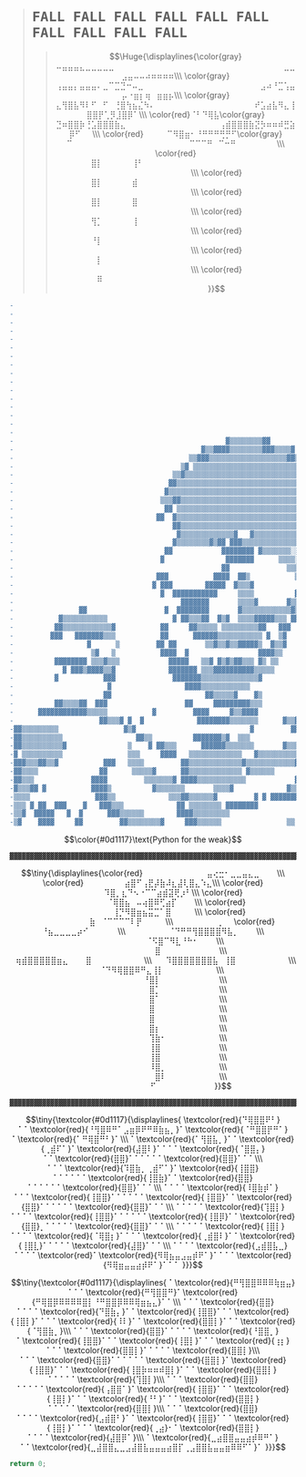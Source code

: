 > # `FALL FALL FALL FALL FALL FALL FALL FALL FALL FALL`
> > $$\Huge{\displaylines{\color{gray}⠤⣤⣤⣤⣄⣀⣀⣀⣀⣀⠀⠀⠀⠀⠀⠀⠀⠀⠀⠀⠀⠀⠀⠀⠀⠀⠀⠀⠀⠀⠀⠀⠀⠀⠀⠀⠀⠀⠀⣀⣀⣠⣤⠤⠤⠴⠶⠶⠶⠶\\\
\color{gray}⢠⣤⣤⡄⣤⣤⣤⠄⣀⠉⣉⣙⠒⠤⣀⠀⠀⠀⠀⠀⠀⠀⠀⠀⠀⠀⠀⠀⠀⠀⠀⠀⠀⠀⠀⣠⠴⠘⣉⢡⣤⡤⠐⣶⡆⢶⠀⣶⣶⡦\\\
\color{gray}⣄⢻⣿⣧⠻⠇⠋⠀⠋⠀⢘⣿⢳⣦⣌⠳⠄⠀⠀⠀⠀⠀⠀⠀⠀⠀⠀⠀⠀⠀⠀⠀⠀⠀⠞⣡⣴⣧⠻⣄⢸⣿⣿⡟⢁⡻⣸⣿⡿⠁\\\
\color{red}⠈⠃⠙⢿⣧\color{gray}⣙⠶⣿⣿⡷⢘⣡⣿⣿⣿⣷⣄⠀⠀⠀⠀⠀⠀⠀⠀⠀⠀⠀⠀⠀⠀⠀⠀⢠⣾⣿⣿⣿⣷⣝⡳⠶⠶⠾⣛⣵⡿⠋⠀⠀\\\
\color{red}⠀⠀⠀⠀⠉⠻⣿⣶⠂⠘⠛⠛⠛⢛⡛⠋\color{gray}⠉⠀⠀⠀⠀⠀⠀⠀⠀⠀⠀⠀⠀⠀⠀⠀⠀⠀⠀⠀⠀⠉⠉⠉⠛⠀⠉⠒⠛⠀⠀⠀⠀⠀⠀⠀\\\
\color{red}⠀⠀⠀⠀⠀⠀⣿⡇⠀⠀⠀⠀⠀⢸⠃⠀⠀⠀⠀⠀⠀⠀⠀⠀⠀⠀⠀⠀⠀⠀⠀⠀⠀⠀⠀⠀⠀⠀⠀⠀⠀⠀⠀⠀⠀⠀⠀⠀⠀⠀⠀⠀⠀⠀⠀\\\
\color{red}⠀⠀⠀⠀⠀⠀⣿⡇⠀⠀⠀⠀⠀⣾⠀⠀⠀⠀⠀⠀⠀⠀⠀⠀⠀⠀⠀⠀⠀⠀⠀⠀⠀⠀⠀⠀⠀⠀⠀⠀⠀⠀⠀⠀⠀⠀⠀⠀⠀⠀⠀⠀⠀⠀⠀\\\
\color{red}⠀⠀⠀⠀⠀⠀⣿⡇⠀⠀⠀⠀⠀⣿⠀⠀⠀⠀⠀⠀⠀⠀⠀⠀⠀⠀⠀⠀⠀⠀⠀⠀⠀⠀⠀⠀⠀⠀⠀⠀⠀⠀⠀⠀⠀⠀⠀⠀⠀⠀⠀⠀⠀⠀⠀\\\
\color{red}⠀⠀⠀⠀⠀⠀⢻⡁⠀⠀⠀⠀⠀⢸⠀⠀⠀⠀⠀⠀⠀⠀⠀⠀⠀⠀⠀⠀⠀⠀⠀⠀⠀⠀⠀⠀⠀⠀⠀⠀⠀⠀⠀⠀⠀⠀⠀⠀⠀⠀⠀⠀⠀⠀⠀\\\
\color{red}⠀⠀⠀⠀⠀⠀⠘⡇⠀⠀⠀⠀⠀⠀⠀⠀⠀⠀⠀⠀⠀⠀⠀⠀⠀⠀⠀⠀⠀⠀⠀⠀⠀⠀⠀⠀⠀⠀⠀⠀⠀⠀⠀⠀⠀⠀⠀⠀⠀⠀⠀⠀⠀⠀⠀\\\
\color{red}⠀⠀⠀⠀⠀⠀⠀⡇⠀⠀⠀⠀⠀⠀⠀⠀⠀⠀⠀⠀⠀⠀⠀⠀⠀⠀⠀⠀⠀⠀⠀⠀⠀⠀⠀⠀⠀⠀⠀⠀⠀⠀⠀⠀⠀⠀⠀⠀⠀⠀⠀⠀⠀⠀⠀\\\
\color{red}⠀⠀⠀⠀⠀⠀⠀⠿⠀⠀⠀⠀⠀⠀⠀⠀⠀⠀⠀⠀⠀⠀⠀⠀⠀⠀⠀⠀⠀⠀⠀⠀⠀⠀⠀⠀⠀⠀⠀⠀⠀⠀⠀⠀⠀⠀⠀⠀⠀⠀⠀⠀⠀⠀⠀}}$$

```diff
-                                                                                                                                                                                                                                                                             
-                                                                                                                                                                       ▓▓▓                                                                                                   
-                                                                                                                                                          ▓▓▒▒▒▒▒▒▒▓▓▒▓▓▓▓▓▒░░░░░░░░▒                                                                                        
-                                                                                                                                                      ▓▒▒▒▒▓▓▒▒▒▒▒▒▒▒▒▒▒▒▒▒▒▒▒░░░░░░░░░░▒                                                                                    
-                                                                                                                                                   ▓▒▒▓▓▓▒▒▒▒▒▒▒▒▒▒▒▒▒▒▒▒▒▒▒▒▒▒▒░░░░░░░░░░░                                                                                  
-                                                                                                                                                 ▒▒▒▓▓▒▒▒▒▒▒▒▒▒▒▒▒▒▒▒▒▒▒▒▒▒▒▒▒▒▒▒▒▒▒▒▒░░░░░░░                                                                                
-                                                                                                                                                ▒▒▓▒▒▒▒▒▒▒▒▒▒▒▒▒▒▒▒▒▒▒▒▒▒▒▒▒▒▒▒▒▒▒▒▒▒▒▒▒░░░░░░░                                                                              
-                                                                                                                                                ▓▓▒▒▒▒▒▒▒▒▒▒▒▒▒▒▒▒▒▒▒▒▒▒▒▒▒▒▒▒▒▒▒▒▒▒▒▒▒▒▒▒▒▒▒▒░░                                                                             
-                                                                                                                                             ▓ ▓▒▒▒▒▒▒▒▒▒▒▒▒▒▒▒▒▒▒▒▒▒▒▒▒▒▒▒▒▒▒▒▒▒▒▒▒▒▒▒▒▒▒▒▒▒▒▒░░                                                                            
-                                                                                                                                              ▓▓▒▒▒▒▒▒▒▒▒▒▒▒▒▒▒▒▒▒▒▒▒▒▒▒▒▒▒▒▒▒▒▒▒▒▒▒▒▒▒▒▒▒▒░▓▒▒▒░░                                                                           
-                                                                                                                                             ▓▓▓▒▒▒▒▒▒▒▒▒▒▒▒▒▒▒▒▒▒▒▒▒▒▒▒▒▒▒▒▒▒▒▒▒▒▒▒▒▒▒▒▒▒▒░▒ ▓▒▒░░                                                                          
-                                                                                                                                           ▓ ▓  ▓▒▒▒▒▒▒▒▒▒▒▒▒▒▒▒▒▒▒▒▒▒▒▒▒▒▒▒▒▒▒▒▒▒▒▒▒▒▒▒▒▒▒░░▓▓▓▒▒░                                                                          
-                                                                                                                                             ▓   ▒▒▒▒▒▒▒▒▒▒▒▒▒▒▒▒▒▒▒▒▒▒▒▒▒▒▒▒▒▒▒▒▒▒▒▒▒▒▒▒▒▒░░▒▓▓▓▒▒░                                                                         
-                                                                                                                                            ▓▓  ▓▓▒▒▒▒▒▒▒▒▒▒▒▒▒▒▒▒▒▒▒▒▒▒▒▒▓▓ ▓▒▒▒▒▒▒▒▒▒▒▒▒▒░░░   ▒▒▒                                                                         
-                                                                                                                                           ▓▓▓▓ ▓▓▒▒▒▒▒▒▒▒▒░░░░░░▒▒▒▒▒▒▒▒▓▒▒▒▒▓▓▓▓▓▒▒▒▒▒▒▒▒▒░░▓▓▓▓▒▒                                               ▓▓▒▒▒▓▓                   
-                                                                                                                                           ▓▓▓▓▓ ▓▓▒▒▒▒▒▒░░▒▒▒▒▒▓▒▒▒▒▒▒▒▒▓▓▓  ▓          ▓▓▒▒▒░▒▒▓ ▒                                        ▓▓▒▒▓▓▓▓▓▒▒▓▓▓░░░░▓              
-                                                    ▓▒▒▒▒▒▒▒▒▓▓                                                                           ▓▓▓▓▓▓  ▓▒▒▒▒▒▒▒▒▓▓     ▓▓▓▓▓▓▓▓▓▓▓                 ▒░░▓▓▒                                     ▓▒▒▒▒▒▒▒▒▒▒▒▒▒▒▒▒▒▒▒▒▒▒▒▓           
-                                              ▓▒▒▓▓▓▓▒▒▒▒▒▒▒▒▓▓▓▒▒▒▒▓                                                                      ▓▓ ▓ ▓ ▓▒▒▒▓▓▓           ▓▓▓▓                       ▒ ▒▓                                    ▓▓▒▒▒▒▒▒▒▒▒▒▒▒▒▒▒▒▒▒▒▒▒▒░░▒▒▓         
-                                           ▒▒▓▓▓▒▒▒▒▒▒▒▒▒▒▒▒▒▒▒▒▒▒▒▓▓▒░░▓                                                                  ▓▓   ▓ ▓▓▓               ▓▓▓▓ ▓▓▓▓                  ▒░▓▓                                 ▓▓▓▓▓▒▒▒▒▒▒▒▒▒▒▒▒▒▒▒▒▒▒▒▒▒▒▒░░▒▒▒        
-                                         ▒▓ ▒▒▒▒▒▒▒▒▒▒▒▒▒▒▒▒▒▒▒▒▒▒▒▒▒▒▒░░░░                                                                 ▓     ▓▓                 ▓▓▓  ▒▒▒▓                 ▓▒░                                ▓ ▓▓▓▓▓▒▒▒▒▒▒▒▒▒▒▒▒▒▒▒▒▒▒▒▒░░░░▒░▒▒▒       
-                                       ▒▒▓▒▒▒▒▒▒▒▒▒▒▒▒▒▒▒▒▒▒▒▒▒▒▒▒▒▒▒▒▒▒░░░░░                                                                ▓▓  ▓▓                  ▓▓▓  ▒▒▒▒▒▓               ▒▒░░                              ▓ ▓▓▓▓▓▒▒▒▒▒▒▒▒▒▒▒▒▒▒▒▒▒▒▒▒▒▒▒▒▒░░▓▒▒▒      
-                                      ▓▓▒▒▒▒▒▒▒▒▒▒▒▒▒▒▒▒▒▒▒▒▒▒▒▒▒▒▒▒▒▒▒▒░░░░▒░                                                                ▓▓▓ ▓                 ▓▓      ▓▒▒▒▒▒            ▒▒▒▒▒░░                            ▓ ▓▓▓▓▒▒▒▒▒▒▒▒▒▒▒▒▒▒▒▓ ▓    ▒▒▒▒▒▒▒▒▓▒▒     
-                                     ▓▒▒▒▒▒▒▒▒▒▒▒▒▒▒▒▒▒▒▒▒▒▒▒▒▒▒▒▒▒▒▒▒▒▒▒▒░░░░▓                                                                 ▓  ▓               ▓▓   ▓     ▒▒▒▒▒▓▒▓    ▓▒▒ ▒▒▒▒▒▒▒                           ▓▓ ▓▓▓▓▒▒▒▓     ▓▓▓▓▓▓▓               ▒      
-                                    ▒▒▒▓▓▒▒▒▒▒▒▒▒▒▒▒▒▒▒▒▒▒▒▒▒▒▒▒▒▒▒▒▒▒▒▒▒▒░░░░░                                                                    ▓▓             ▓▓▓    ▓    ▓▒▒▒▒▓  ▒▒▒▒▒▒▒▒▓ ▓▓ ▓                            ▓▓ ▓▓▓▓▓             ▓                ▒ ▓    
-                                     ▓▓ ▒▒▒▒▒▒▒▒▒▒▒▒▒▒▒▒▒▒▒▒▒▒▒▒▒▒▒▒▒▒▒▒▒▒░░░░░                                                                    ▓▓▓▓▓       ▓▓▓▓▓       ▓   ▒▒▒▒▒▒ ▓ ▒▒▒▒▒▓▓ ▓                               ▓▓ ▓              ▓▓ ▒▒▒▒             ▒▓     
-                                   ▓▓  ▓▒▒▒▒▒▒▒▒▒▒▒▒▒▒▒▒▒▒▒▒▒▒▒▒▒▒▒▒▒▒▒▒▒░░░░░░                                                                  ▓▓▓▓▓▓     ▓▓▓▓▓▓▓▓▓     ▒▒  ▒▒▒▒▒▒▒▒▓▓▓▒▒▒▒ ▒▒▒                                 ▓              ▓▓    ▒▒▒▒▓▓       ▒▒▒▒▒    
-                                       ▓▓▒▒▒▒▒▒▒▒▒▒▒▒▒▒▒▒▒▒▒▒▒▒▒▒▒▒▒▒▒▒▒░░░▒▒░░                                                                   ▓▓▓▓  ▓▓▓▓▓▓▓▓▓▓▓▓▓▓▓▓▓▓ ▓▒▒▒▒▒▒▒▒▒▒▒▒▒▒▓▒ ▓▒▒▒                                 ▓           ▓▓▓▓▓      ▒▒▒▒▒▒▒▒▒▒▒▒▒▒ ▓    
-                                        ▓▒▒▒▒▒▒▒▒▒▒▒▒▒▓   ▓▒▒▒▒▒▒▒▒▒▒▒▒░░░▓▒▒░░                                                                    ▓▓▓▓▓▓▓▓▓▓▓▓▓▓▒▒▒▒▒▒▒▒▒▒▓▒▒▒▒▒▒▒▒▒▒▒▒▒▓▓ ▓▓ ▓░                                            ▓▓▓▓▓        ▓▒▒▒▒▒▒▒ ▓▓        
-                                       ▓▒▒▒▒▒▒▒▒▓▒▓▓ ▓▓▓▒▒▒▒▒▒▒▒▒▒▒▒▒▒▒░░ ▓▓▒░▒                                                                              ▓▓▓▓▒▒▒▒▒▒▒▒▒▒▓▒▒▒▒▒▒▒▒▒▒▒▒▒▒▒▒▓  ▓░░                                  ▓▓     ▓▓▓▓▓▓▓   ▓▒▓▒▒▒▒▒▒▒▒▒▒▓▓ ▒  ▓    
-                                     ▓▓            ▓▓▓▓▓▓▓▓ ▓▒▒▒▒▒▒▒░░▒░▒▓ ▓▒▓                                                                           ▓ ▓ ▓ ▓▓ ▓▒▓▒▒▒▓▒▒▒▓▒▒▒▒▒▒▒▒▒▒▓▒▓ ▒  ▓░░░                                 ▓▓▓▓▓▓▓▓▓▓▓ ▓▓▒▒▒▒▒▓ ▒▒▒▒▒▒▒▒▒▒▒▓ ▒▒▓     
-                                    ▓               ▓▓▓▓▓▓▓      ▒▒▒▒░░░  ▓▒▒                                                                                ▓  ▓▓▓▓▓▓▒▓▓▓▒▓▓▒▒▓▓▒ ▒▒▒▓▒▒▓▓▒  ▓░░                                  ▓▓▓▓▓  ▓▓▓ ▓▓▓▓▒▒▒▒  ▓▒▓▒▒▓▒▓▓▒   ▒▒▒     
-                                                   ▓▓              ▒▒▒░░ ▓▓▓                                                                                    ▓ ▓  ▓▓    ▓▓▒▓▒▒▒▓▒▒▒▓▒   ▓▒ ▓░                                          ▓  ▓▓▓▓▓▓▓▒▓▒▒ ░▓▓▓ ▓ ▓▓▓▒ ▒▓▒     
-                                   ▓▓▓           ▓▓▓▓  ▓▓▒           ▒▒▒▓                                                                                        ▓▒▓ ▒ ▓▒▒▓▒▒▒▓▒▒▓        ▓▒ ▓░▓                                              ▓  ▓▒                ▒▒▒▒▒     
-                                  ▓ ▓▓▓        ▓▓▓▓▓  ▓▒▒▒▓           ▒░░                         ▓▓▒▒▒▓░▓                                                       ▓   ▓                   ▒▒▓▓░░                                           ▓  ▓                       ▒▒▒     
-                                    ▓  ▓▓▓▓▓▓▓▓▓▓▓     ▒▒▒▒          ▓░░▒                    ▓▒▒▒▒▒▒▒▒▒▒▒░░░░                                                                        ▒▓▒▒▓▒ ▒░░                                             ▓▓                       ▒▒▒     
-                                         ▓▓▓▓▓▓▓       ▒▒▒▒▓       ▓▒▒░░                  ▓▓▓▒▒▒▒▒▒▒▒▒▒▒▒▒▒▒░░░                                                  ▓ ▓▒  ▒     ▓▒ ▒▒▒▓▒▒▒▓▓ ▓▒▒░░                                              ▓▓▓                   ▓▒▓▒▒     
-                ▓▓                   ▓  ▓▓▓▓▓▓▓▓       ▓▒▒▒▒▒▒▒▒▒▒▒▒▓▒▒░                 ▓▓▒▒▒▒▒▓▓▓▓▓▓▒▒▒▒▓▓▒▒▒                                                     ▓ ▓▒▒ ▒▒ ░▒░▓▒▒▓▒▓▒▒▒▓▒▒▒░░                                              ▓▓▓▓                   ▒▒▓▒     
-           ▓▒▒▒▒▒▒▒▒▒▒▒                ▓ ▓▓▒▒▒▓▓  ▓▒▓  ▒▒▒▒▓▓▓▓▓▒▒▒ ▓▓                  ▓▒▒▓▓▒▓ ▓▓▒     ▓▒▒ ▓▓░▓▒                                                    ▓   ▓ ▓▒▒▓▒▒▒▒▒▒▒▒▒▒▒▒░░▓                                                ▓▓                    ▒▓▓▒     
-          ▓▓▒▒▒▒▒▒▒▒▒▒▒▒▓           ▓▓     ▓▓▒▒▒▒▒ ▒▒▒▒▒▒▒▒▒▓▓   ▓▓▓                           ▒▒▒▒        ▒   ▒▓▒                                                 ▓▓▓▓▓▓▓▓▓▓▒▒▒▒▒▒▒▒▒▒▒▒▒▓   ▒▒                                               ▓▓                  ▒▓▓▒▒▓    
-         ▓▓▓   ▓▓▓▓▓▓▓▒▒▒           ▓▓      ▓▓▓▓▓▓▒▒▒▒▒▒▒▒▒▒▒ ▓  ▒▓                             ▓▒▓▒▓       ▒  ▒▒▒                       ▓▓                         ▓▓▓▓▓▓▓▓▓▓▒▒▒▒▒▒▒▒▓    ▓▒▒▒                                                ▓▓           ▓  ▓▓▒▒▒▒▓▒▒▒    
-                  ▓      ▒         ▓▓ ▓▓       ▒▒▓▒▒▓▒▒▓▓▓▓▓▒  ▓▒▒▓                       ▓▓ ▓▒▓▒▒▒▒▒▒    ▓▒   ▓▒▒                    ▓▓▓▓▒▒▓                                 ▓▒▒▒▓     ▓▓ ▒▒▓▓▒                                                ▓▓▓▓   ▓ ▒▒▓▒▒ ▒▒ ▓▒▒▒▒▒▓    
-                   ▒▓   ▒           ▓▓▓▓  ▓                 ▓▓▓▓▒▒                      ▓▓▓   ▓▓▓▓▒▒▒▒▓▓▓▓▓▒▓ ▓▒▒▓                    ▓▓▓   ▓▒▒▒▒▒                           ▓   ▓▓▓▓▓▓▓   ▓▒▒▒▒▒                                                ▓▓▓▓▓▓▓▓   ▓▓▒▒▒▒▒▒▒▒▓ ▒▒▒  
-          ▓▓▓▓▓▓▓▓ ▒▒▒▓▒▒▒            ▓▓▓▓▓   ▒▒▓ ▓▒▓▒▓▓▒▒▒ ▓▒ ▒▒                                 ▓▒ ▒▒▒   ▓▓▒ ▒▒                   ▒▒▒▓▒▒▒ ▓   ▓▒▒▒▓▓▓▓       ▓▓▓▓                       ▓▒▒▒▒▓▓▓▓▓                  ▓▒░░░░░▒▓▓                    ▓▓▓▓▓▓▓▓▒▒▒▒▒▒▒▒▓   ▒▒▒ ▓
-            ▓ ▓▓▓▒▓▓▓▓▒▒▓             ▓▓▓▓▓▓▓ ▒▒▒▓▓▓▓▓▓▓▓▓▓▒▒▒▒▒                                ▓▓   ▓ ▓  ▓▒  ▒▓                  ▒▒▒▒▒▒▒▒▒▓▓    ▓▒▒▓▒▓▓▓▒▒▒▒▒▒▓▓▓    ▓ ▒▒▓▓▓             ▓▓▓▒   ▒▒▒▒▒▒▒▓     ▓░░░░░░░░░▒▒▒▒▒▒▒▒▒▒▒▒▒▒▓                 ▓▓▓▓▓▓▒▒▓      ▓▓▓▓▓▓
-          ▓           ▓▓▓              ▓▓▓▓▓▓▓▒▒▒▒▒▒▒▒▒▒▒▒▒▒▓                                             ▓▒▒▓▒                  ▒▒▒▒▒▒▒▒▒▒▒▓      ▓▒▒ ▓▒▒▒▒▓                               ▓▒     ▓▓▓▒▓▓▒░░░░░░▒▒▒▒▓▓▓▒▓▓         ▓▓▓▓▒▒▒▒         ▓▒▒▒▓▒  ▓       ▓▓   ▓  ▓
-                       ▓                  ▓▓▓▓▒▒▒▒▒▒▒▒▒▒▒▒                                                ▓▒                     ▒▒▒▒▒▒▒▒▒▒▒▓▓      ▓▒▒▓▒ ▓         ▓  ▓▓▓                          ▒░░░░▒▒▒▓▓▒▒▓     ▓  ▓▓▓▓▓    ▓▓▓   ▓▓▒▒      ▓▓▓                   ▓▓▓▓▓
-                      ▓▓                       ▓▓▒▒▒▒▒▓    ▓▒                                             ▒▓▓▓▒▓                 ▒▒▓▒▒▒▒▒▓▓▓▓▓ ▓    ▓▓▓▒▓▓▒                                    ▓▒▒▒▒▒▒▒▒        ▓▒▓▓▓▓▒▒▒▒▒▒▒▒▒▒        ▓▓▒▒▒▓      ▓           ▓▓  ▓▒▒▒▒▒▒▒▒
-          ▓▓▒▒▒▒▓▓  ▓▓▓                   ▓▓     ▓▓▓▓▓▓▓▓▓▒▒▒                                       ▓   ▓▓▒     ▒               ▒▒▒▒▒▒▒▓▓▓▓ ▓▓ ▒  ▓▒ ▓▓▓▓▒▓▒▒▒▒▒▒▒▓▓▓▓▓  ▓    ▓▒▒▒▓▓ ▓▓  ▓▒▒▒▒▒▒▒▒▓▓       ▒▒▒ ▒▓▒▒▒▒▒▒▒▒▒▒▒▒▒▒    ▓▒   ▓▓▒▒▒▒ ▓▓▒▒▒▓             ▒▓▓▓▓▓▓▓   
-      ▓▓▓▓▓▓▓▓▓▓▓▓▒▒▒▒▒           ▓         ▓▓▓▓     ▓▒▒▓▓▓▓                                            ▒▒▒▓▓▓▓▒               ▒▒▒▒▒▒▒▓▓▓ ▓ ▓     ▓▒▒  ▓▓▒    ▒▒▒▒▒▒▒▒▒▒▒▒▓▓▓▓▒▒▒▒▒▒▒▒▒▒▒▒▒▒▒▒▓      ▓▒▒▓ ▓▒▒▒ ▒ ▒▒▒▒▒▒▒▒▒▒▒▒▒▓    ▒      ▓▒▒▒    ▓▒▒▒         ▓  ▓▓▓        
-                     ▓▓▒▒▒▓ ▓  ▓             ▓▓▓▓▓▓▓▓▒▒▒▒▒▒▒      ▓▒▒▓                                 ▒ ▒▒▓▓▓   ▓▓           ▒▒▒▒▒▒▒▒▓ ▓         ▓▒▒▒▒▓   ▓▓▓▓▒▒▒▒▒▒▒▒▒▒▒▒▒▓▓▓▓▓▓▓▓▓▒▒▒▒                ▒▒▒▒▒▓▒▒▒▒▒▒▒▒▒▒▒▒▒▒▒           ▓▒▒▒ ▒▒▓ ▓  ▓ ▓▓▓▓▓▓▒▒▒▒ ▓          
-▓▓▒▒▒▒▒▒▒▒▒                ▓▒▓                            ▓         ▓▓▒▒▓           ▓▒▒▒▓▓         ░▓ ▓▒ ▒▓▒                 ▒▒▒▒▒▒▒▒▒          ▓▓ ▒▒▒▒▓  ▓▓▓▒▒▒▒▒▒▒▒▒▒▒▒▒▒▓▒ ▓▓▓ ▓            ▒▓      ▒▒▒▒▒▒▓▒▒▓▒▒▒▒▒▒▒▒▒▒▒▒▒▓          ▒▒▒▓▓▒▒▒▒▓   ▓▓▓▓▓▒▒▒▒▒▒▓         ▓▒
-▓▓▒▒▒▒▒▒▒▒▒▒                  ▓▓▒▒          ▓▓▓▓▓▓▓▒▓  ▒▒▒            ▓▒▓▓▒▒▒▒▒▒▒▒▒▒▒▒▒▒▒▒▒▒▒▒▓ ▓▓▓▓▓▒▒▒▒      ▓▒▒       ▓▓ ▒▒▒▒▒▒▒▓▒▓ ▓      ▒▓  ▓▒▓▒▒▒   ▓▓▓▓▓▒▒▒▒▒▒▒▒▓▓▓                          ▒▒▒▒▒▓ ▓▒▒▒▒ ▒▒▒▒▒▒▒▒▒▒▒▒▒         ▓▒▒▒  ▓▓▒▒▓▓  ▓▓▓▓▓▒▒▒▒▒▒▓  ▒▒▒▒▒▒▒▒▒
-▓▓▒▒▒▒▒▒▒▒▒▒▓               ▒    ▓ ▓▓▒▒▒      ▓▓▓▓▓▓▒▒▒▒▒▒▒       ▓▒▒▒▒▒▒▒▒▒▒▒▒▒▓▒▒▓ ▓▓▓▒▒▒▒▒▒▒▒▓  ▓▓▒▓                ▓▒  ▓▒▒▒▒▒▒ ▓ ▓▓▓▓▓  ▓▒       ▒▓ ▒▓   ▓▓▓▓▓▓▒▒▓▓▓▓  ▓▒▓                  ▓▒▒▒▒▒▒▒▒▒  ▓▒▒▒▒▒▓▒▒▒▒▒▒▒▒▓▓▒▒▓        ▒▒▒▓▓    ▓▓▓▓  ▓▓▓▓▓▓▒▒▒   ▒▒▒▒▒▓    
-▓ ▒▒▒▒▒▒▒▒▒▒                ▒▒▒     ▓▓▓▓   ▒▒▒▒▒▒▒▒▒▒▒▒▒   ▓▒▒▒▒▒▒▒▒▒▒▒▒▒▒▒▓               ▒▓▒▓ ▒     ▓▒▒▒    ▓  ▓▒▒▒▓     ▒▒▒▒▓▓▒   ▓▓▓▓▓ ▒▒▓        ▒▒▒▒    ▓▓▓▓▓▓▓    ▓▒▓▒▒▒▒▒▒▒▒▒▒▒▒▒▒▒▒▒▒▒▒▒▒▒▒▒▒▒     ▓▒▒▒▒ ▒▓▒▒▒▒▒▓▓▒▓ ▓▓▓      ▓▓▓▒  ▒     ▓  ▓       ▓              
-▓▓▓▒▒▒▓▓▒▒▓           ▓▓▓   ▒▒▒▒         ▓▓▒▒▒▒▒▒▒▒▒▒▒▒▒▓▒▒▒▒▒▒▒▒▒▒▒▒▓  ▒▒▒▓            ▒▒▒▒▒▒▒▒▒▓   ▓▒▒▒▒▒▓  ▓▓▓     ▓▒░ ▒▒▒▒▒▓▓▓    ▓▓▓▓ ▒▒            ▒▓      ▓      ▓▒▒▒▒▒▒▒▒▒▒▒▓▓▒▒▒▒▒▒▒▒              ▒▒▒▒▓▒▓▒▒▒▒▒▒▓▒   ▓▓▓▓     ▓▓▓▒ ▓▒          ▓▓     ▓▓            
-▓▓▒▒▒▒               ▓▓      ▒▒▒▒▒▓      ▓▓▒▒▒▒▒▒▒▒▒▒▒▒▒ ▓▒▒▒▒▒▒      ▓▓▒▒▒▓           ▓▓▒▒▒▒▒▒▒▒▓    ▓▓▓▒▒▒         ▒▒▒ ▒▒▒▒▒▒  ▒▒    ▓▓▓ ▒▒▒▒▓    ▓▒▒▒▒▓▓ ▓         ▓▒▒▒▒▒▒▓                     ▒▒▒▓▒▒▒▒▓▓▒▒▒▓▒▓▓▒▒▒▒▓▓   ▓ ▓▓▓     ▓▓▓▒  ▒▓         ▓▒▒▒▒▒▒▒▒▒▒          
-▓▓▒▒▒              ▓▓▓▓         ▒▒▒▒▒▒▒▓ ▓▓▓▓▒▒▒▒▒▒▒▒▒▒▒▒            ▓▒▒▒▒▒           ▓ ▓▓▓▓▓▓▒▒▒      ▓▓▓            ▓▓▓▒▒▒▒▒▓ ▓▒▒    ▓▓▒▓ ▓▒▒▒▓▒▒▒▓▒▒▒▒▒  ▓▓▒▒▒                              ▓▒▒        ▓▒▒▒▒▒▒▒▓▒▒▒▒      ▓ ▓▓▓▓    ▓ ▒▒   ▓▒▓▓▒▒▒▒▓ ▓▓▓   ▓▓▒▒           
-▓▒▒▒▓▓ ▓           ▓▓▓▓▒          ▓▒▒▒▒▒▒▒       ▒▒▒▒▓             ▓▒▒▒▒▒▓            ▓ ▓▓▓▓▓▓▒▒▒ ▓▓▓▓     ▓▓▓▓▒▒▒▒▒▓  ▓▓▒▒▒▒▒   ▓▒▒    ▓▒▒  ▒▒▒▒▒▒ ▒▓▓▓▒ ▓▓▓▓▒▒▒▒▒▒▒▓  ▓▒▒▒                 ▒▒      ▒▓ ▒▒▒▒▒▒▓▒▒▒▓▒▓▓▓      ▓ ▓▓▓▓     ▓▒▒▓ ▓ ▓▓▒▒▒▓▓▒▒ ▓▓▓▓     ▓▓ ▓▓▒▒▒▒▒▒
-▒▒▒▒                ▓▓▓▒▒             ▒▒▒▓▓▒▒▒▒▒▒▓         ▓ ▓ ▓▓▓▓▓▓▓▓ ▓▒▒        ▓▒▒▒▓ ▓ ▓▓▓▒▒▓    ▓▓▓▒▒            ▓▓▓▒▒▒▒  ▒▓ ▒▒▒   ▒▒ ▒▒ ▓▓▒▒▒▒▒▒▓▓▒▓ ▓▓▓▒▒▒▓      ▓▒▒                         ▓▒▒▒▒▒▒▒ ▓▒▒▓▓▒▒ ▓         ▓▓▒▒▒     ▒▒▒ ▓       ▓   ▓▓▒▒▒▒░▒ ▓▓▓▓▓▓▓▓▓ ▓
-▒▒▒ ▓ ▓▓  ▓▓▓    ▓   ▓▓▓▒▒▒             ▓▓ ▒▒▒▒▒▒▒▒ ▓▓▓▓▓▓▓▓            ▒▒▓▓     ▓▒▒    ▓ ▓ ▓ ▒▒▒                     ▓▓▓▒▒▒▒ ▒▒  ▓▒▒▒ ▓▒▓▒▒▓▒   ▓▓▒▒▒▒▓▓▓  ▓▓  ▓▒▓     ▒▒▒▓                  ▓▒▒▒▒▒▒▒▒▒▒▒▒▓▒▒  ▒ ▓▒▒▓        ▓▓▓▒▒▒      ▒▒             ▓▓▓▓▓▓              
-▒▒▓  ▓▓▓▓▓   ▓  ▓      ▓▓▓▒▒▒▒▒▒        ▓▓▓▓▒▒▒▒▒▒▒▒▒                    ▓▒▓   ▓▒▒      ▓▓ ▓▓▓▓▒▒▓▓▓ ▓▒▓▓    ▓▓▒▒▒▒▒▓▓▓▓▓▒▒▒  ▓ ▓  ▓▒▒▓▓▒▓▒▒▒░▓▒▓    ▓▓▓▓▓     ▓▓▓     ▓▒▒▒▒▒▒▒        ▓▒▒▒▒▒▒▒▒▒▒▒▒▒▒▒▒▓ ▒       ▒▒▒▒       ▓▓▓▓▒▒       ▒▒▓▒▒          ▓▓▓▓▓▓▓▓▓           
-▒▓    ▓▓▓▓     ▓▓         ▓▓▒▒▒▒▒▒▒▒▓     ▓▓▓▒▒▒▒▒▒                ▒▒  ▓▒▒▒▓   ▒▓      ▓▓▓▒  ▓▓▒▒       ▓░▒▒         ▓▓▓▓▒▒▓ ▓▒▒▓▓  ▒▒▓▓▒▓▒▒▒▓▒▓▓▒▒▒▓ ▓▓  ▓▒▒▓          ▒▒▒▒▒▒▒▒▒▒▒▒▒▒▒▒▒▒▒▒▒▒▒▒▒▒▓ ▓▓          ▓▒▒▒▓▓▒      ▓▓▓▓▒▒       ▒▒▓▒▒▒▒▒▒▒▒▒▓                      
```

$$\color{#0d1117}\text{Python for the weak}$$

```
▓▓▓▓▓▓▓▓▓▓▓▓▓▓▓▓▓▓▓▓▓▓▓▓▓▓▓▓▓▓▓▓▓▓▓▓▓▓▓▓▓▓▓▓▓▓▓▓▓▓▓▓▓▓▓▓▓▓▓▓▓▓▓▓▓▓▓▓▓▓▓▓▓▓▓▓▓▓▓▓▓▓▓▓▓▓▓▓▓▓▓▓▓▓▓▓▓▓▓▓▓▓▓▓▓▓▓▓▓▓▓▓▓▓▓▓▓▓▓▓▓▓▓▓
```
$$\tiny{\displaylines{\color{red}⠀⠀⠀⠀⠀⠀⠀⠀⠀⠀⠀⣤⢔⣒⠂⣀⣀⣤⣄⣀⠀⠀⠀\\\
\color{red}⠀⠀⠀⠀⠀⠀⠀⣴⣿⠋⢠⣟⡼⣷⠼⣆⣼⢇⣿⣄⠱⣄\\\
\color{red}⠀⠀⠀⠀⠀⠀⠀⠹⣿⡀⣆⠙⠢⠐⠉⠉⣴⣾⣽⢟⡰⠃\\\
\color{red}⠀⠀⠀⠀⠀⠀⠀⠀⠈⢿⣿⣦⠀⠤⢴⣿⠿⢋⣴⡏⠀⠀⠀\\\
\color{red}⠀⠀⠀⠀⠀⠀⠀⠀⠀⢸⡙⠻⣿⣶⣦⣭⣉⠁⣿⠀⠀⠀⠀\\\
\color{red}⠀⠀⠀⠀⠀⠀⠀⠀⠀⠀⣷⠀⠈⠉⠉⠉⠉⠇⡟⠀⠀⠀⠀\\\
⠀⠀⠀⠀⠀⠀⠀⢀⠀⠀\color{red}⠘⣦⣀⣀⣀⣀⡴⠊⠀⠀⠀⠀⠀\\\
⠀⠀⠀⠀⠀⠀⠀⠈⠙⠛⠛⢻⣿⣿⣿⣿⠻⣧⡀⠀⠀⠀\\\
⠀⠀⠀⠀⠀⠀⠀⠀⠀⠀⠀⠈⠫⣿⠉⠻⣇⠘⠓⠂⠀⠀⠀\\\
⠀⠀⠀⠀⠀⠀⠀⠀⠀⠀⠀⠀⠀⣿⠀⠀⠀⠀⠀⠀⠀⠀⠀⠀\\\
⠀⢶⣾⣿⣿⣿⣿⣿⣶⣄⠀⠀⠀⣿⠀⠀⠀⠀⠀⠀⠀⠀⠀\\\
⠀⠀⠹⣿⣿⣿⣿⣿⣿⣿⣧⠀⢸⣿⠀⠀⠀⠀⠀⠀⠀⠀⠀\\\
⠀⠀⠀⠈⠙⠻⢿⣿⣿⠿⠛⣄⢸⡇⠀⠀⠀⠀⠀⠀⠀⠀⠀\\\
⠀⠀⠀⠀⠀⠀⠀⠀⠀⠀⠀⠘⣿⡇⠀⠀⠀⠀⠀⠀⠀⠀⠀⠀\\\
⠀⠀⠀⠀⠀⠀⠀⠀⠀⠀⠀⠀⣿⡁⠀⠀⠀⠀⠀⠀⠀⠀⠀⠀\\\
⠀⠀⠀⠀⠀⠀⠀⠀⠀⠀⠀⠀⣿⠁⠀⠀⠀⠀⠀⠀⠀⠀⠀⠀\\\
⠀⠀⠀⠀⠀⠀⠀⠀⠀⠀⠀⠀⣿⠀⠀⠀⠀⠀⠀⠀⠀⠀⠀⠀\\\
⠀⠀⠀⠀⠀⠀⠀⠀⠀⠀⠀⠀⣿⠀⠀⠀⠀⠀⠀⠀⠀⠀⠀⠀\\\
⠀⠀⠀⠀⠀⠀⠀⠀⠀⠀⠀⠀⣿⡆⠀⠀⠀⠀⠀⠀⠀⠀⠀⠀\\\
⠀⠀⠀⠀⠀⠀⠀⠀⠀⠀⠀⠀⢹⣷⠂⠀⠀⠀⠀⠀⠀⠀⠀⠀\\\
⠀⠀⠀⠀⠀⠀⠀⠀⠀⠀⠀⠀⢸⣿⠀⠀⠀⠀⠀⠀⠀⠀⠀⠀\\\
⠀⠀⠀⠀⠀⠀⠀⠀⠀⠀⠀⠀⢸⣿⠀⠀⠀⠀⠀⠀⠀⠀⠀⠀\\\
⠀⠀⠀⠀⠀⠀⠀⠀⠀⠀⠀⠀⠸⣿⡀⠀⠀⠀⠀⠀⠀⠀⠀⠀\\\
⠀⠀⠀⠀⠀⠀⠀⠀⠀⠀⠀⠀⠀⣿⠇⠀⠀⠀⠀⠀⠀⠀⠀⠀\\\
⠀⠀⠀⠀⠀⠀⠀⠀⠀⠀⠀⠀⠀⠋⠀⠀⠀⠀⠀⠀⠀⠀⠀⠀}}$$
```
▓▓▓▓▓▓▓▓▓▓▓▓▓▓▓▓▓▓▓▓▓▓▓▓▓▓▓▓▓▓▓▓▓▓▓▓▓▓▓▓▓▓▓▓▓▓▓▓▓▓▓▓▓▓▓▓▓▓▓▓▓▓▓▓▓▓▓▓▓▓▓▓▓▓▓▓▓▓▓▓▓▓▓▓▓▓▓▓▓▓▓▓▓▓▓▓▓▓▓▓▓▓▓▓▓▓▓▓▓▓▓▓▓▓▓▓▓▓▓▓▓▓▓▓
```




$$\tiny{\textcolor{#0d1117}{\displaylines{
\textcolor{red}{⠙⢿⣿⣿⠟⠃}⠁⠁\textcolor{red}{⠘⢻⣿⠿⠛⠁⣠⣶⡿⠟⠛⠿⣷⣦⡀}⠁\textcolor{red}{⠈⠛⣿⣿⡟⠛⠁}⠁\textcolor{red}{⠁⠛⢿⣿⠛⠃}⠁\\\
⠁\textcolor{red}{⠁⢻⣿⣧⡀}⠁⠁\textcolor{red}{⢀⣾⠏⠁}⠁\textcolor{red}{⣼⣿⠇}⠁⠁⠁⠁\textcolor{red}{⠈⣿⣿⡄}⠁⠁\textcolor{red}{⣿⣿}⠁⠁⠁⠁⠁⠁\textcolor{red}{⣿⣿}⠁⠁⠁\\\
⠁⠁⠁\textcolor{red}{⠹⣿⣷⡀⢀⣾⠋⠁}⠁\textcolor{red}{⢸⣿⣿}⠁⠁⠁⠁⠁⠁\textcolor{red}{⢸⣿⣷}⠁⠁\textcolor{red}{⣿⣿}⠁⠁⠁⠁⠁⠁\textcolor{red}{⣿⣿}⠁⠁⠁\\\
⠁⠁⠁⠁\textcolor{red}{⠸⣿⣷⡾⠁}⠁⠁⠁\textcolor{red}{⢸⣿⣿}⠁⠁⠁⠁⠁⠁\textcolor{red}{⢸⣿⣿}⠁⠁\textcolor{red}{⣿⣿}⠁⠁⠁⠁⠁⠁\textcolor{red}{⣿⣿}⠁⠁⠁\\\
⠁⠁⠁⠁⠁\textcolor{red}{⢹⣿⡇}⠁⠁⠁⠁\textcolor{red}{⢸⣿⣿}⠁⠁⠁⠁⠁⠁\textcolor{red}{⢸⣿⡿}⠁⠁\textcolor{red}{⣿⣿}⡀⠁⠁⠁⠁⠁\textcolor{red}{⣿⣿}⠁⠁⠁\\\
⠁⠁⠁⠁⠁\textcolor{red}{⢸⣿⡇}⠁⠁⠁⠁\textcolor{red}{⠈⢿⣿⡆}⠁⠁⠁⠁\textcolor{red}{⢀⣾⣿⠇}⠁⠁\textcolor{red}{⢸⣿⣇}⠁⠁⠁⠁⠁\textcolor{red}{⣼⣿}⠁⠁⠁\\\
⠁⠁⠁⠁\textcolor{red}{⣠⣾⣿⣧⣀}⠁⠁⠁⠁\textcolor{red}⠁\textcolor{red}{⠻⢿⣦⣤⣠⣤⡾⠟⠁}⠁⠁⠁⠁\textcolor{red}{⠻⢿⣶⣤⣤⣴⡾⠟⠁}⠁⠁⠁
}}}$$

$$\tiny{\textcolor{#0d1117}{\displaylines{
⠁\textcolor{red}{⠛⢻⣿⣿⠿⠿⠿⢷⣶⣤}⠁⠁⠁\textcolor{red}{⠛⢻⣿⣿⠛}⠁\textcolor{red}{⠛⢿⣿⡿⠿⠿⠿⠿⣿⡇⠘⠛⣿⣿⡿⠿⠿⢿⣶⣦⣄}⠁⠁\\\
⠁⠁⠁\textcolor{red}{⣿⣿}⠁⠁⠁⠁\textcolor{red}{⠙⣿⣷⡄}⠁⠁\textcolor{red}{⢸⣿⣿}⠁⠁⠁\textcolor{red}{⢸⣿⡇}⠁⠁⠁⠁\textcolor{red}{⠸⠇}⠁⠁\textcolor{red}{⣿⣿⡇}⠁⠁⠁\textcolor{red}{⠈⢻⣿⣷⡀}\\\
⠁⠁⠁\textcolor{red}{⣿⣿}⠁⠁⠁⠁⠁\textcolor{red}{⠘⣿⣿⡀}⠁\textcolor{red}{⢸⣿⣿}⠁⠁⠁\textcolor{red}{⢸⣿⡇}⠁⠁⠁\textcolor{red}{⢰⡆}⠁⠁⠁\textcolor{red}{⣿⣿⡇}⠁⠁⠁⠁⠁\textcolor{red}{⣿⣿⡇}\\\
⠁⠁⠁\textcolor{red}{⣿⣿}⠁⠁⠁⠁⠁⠁\textcolor{red}{⣿⣿⡇}⠁\textcolor{red}{⢸⣿⣿}⠁⠁⠁\textcolor{red}{⢸⣿⡷⠶⠶⠾⣿⡇}⠁⠁⠁\textcolor{red}{⣿⣿⡇}⠁⠁⠁⠁⠁\textcolor{red}{⢹⣿⡇}\\\
⠁⠁⠁\textcolor{red}{⣿⣿}⠁⠁⠁⠁⠁\textcolor{red}{⢠⣿⣿⠁}⠁\textcolor{red}{⢸⣿⣿}⠁⠁⠁\textcolor{red}{⢸⣿⡇}⠁⠁⠁\textcolor{red}{⠘⠃}⠁⠁⠁\textcolor{red}{⣿⣿⡇}⠁⠁⠁⠁⠁\textcolor{red}{⣿⣿⡇}\\\
⠁⠁⠁\textcolor{red}{⣿⣿}⠁⠁⠁⠁\textcolor{red}{⣠⣾⣿⠃}⠁⠁\textcolor{red}{⢸⣿⣿}⠁⠁⠁\textcolor{red}{⢸⣿⡇}⠁⠁⠁⠁\textcolor{red}{⢀⣴}⠂⠁\textcolor{red}{⣿⣿⡇}⠁⠁⠁⠁\textcolor{red}{⣼⣿⡿⠁}\\\
⠁\textcolor{red}{⣀⣴⣿⣿⣤⣤⣴⡾⠿⠛⠁}⠁⠁\textcolor{red}{⣀⣼⣿⣿⣄⣀⣠⣼⣿⣧⣤⣤⣤⣴⣿⡏⢀⣠⣿⣿⣧⣤⣤⣶⠿⠿⠋⠁}⠁
}}}$$

```c++
return 0;
```
